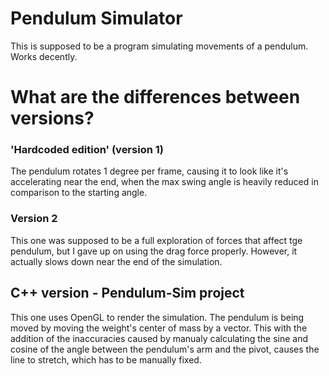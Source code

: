 # Pendulum Simulator

This is supposed to be a program simulating movements of a pendulum.
Works decently.

# What are the differences between versions?

### 'Hardcoded edition' (version 1) 
The pendulum rotates 1 degree per frame, causing it to look like it's accelerating near the end, when the max swing angle is heavily reduced in comparison to the starting angle.

### Version 2
This one was supposed to be a full exploration of forces that affect tge pendulum, but I gave up on using the drag force properly. However, it actually slows down near the end of the simulation.

## C++ version - Pendulum-Sim project
This one uses OpenGL to render the simulation. The pendulum is being moved by moving the weight's center of mass by a vector. This with the addition of the inaccuracies caused by manualy calculating the sine and cosine of the angle between the pendulum's arm and the pivot, causes the line to stretch, which has to be manually fixed.